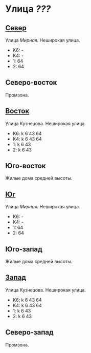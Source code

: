 # Улица *???*

## [Север](./440070.md)

Улица *Мирная*.
Неширокая улица.

* K6:   -
* K4:   -
* 1:    64
* 2:    64

## Северо-восток

Промзона.

## [Восток](./450080.md)

Улица Кузнецова.
Неширокая улица.

* K6:   k
        6   43  64
* K4:   k
        6   43  64
* 1:    k
        6   43
* 2:    k
        6   43

## Юго-восток

Жилые дома средней высоты.

## [Юг](./440090.md)

Улица *Мирная*.
Неширокая улица.

* K6:   -
* K4:   -
* 1:    64
* 2:    64

## Юго-запад

Жилые дома средней высоты.

## [Запад](./420080.md)

Улица Кузнецова.
Неширокая улица.

* K6:   k
        6   43  64
* K4:   k
        6   43  64
* 1:    k
        6   43
* 2:    k
        6   43

## Северо-запад

Промзона.
